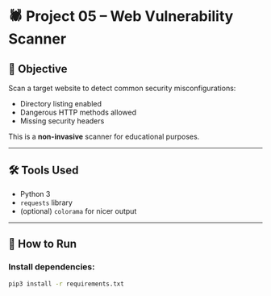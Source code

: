 # 🕷️ Project 05 – Web Vulnerability Scanner

## 🎯 Objective
Scan a target website to detect common security misconfigurations:
- Directory listing enabled
- Dangerous HTTP methods allowed
- Missing security headers

This is a **non-invasive** scanner for educational purposes.

---

## 🛠 Tools Used
- Python 3
- `requests` library
- (optional) `colorama` for nicer output

---

## 🚀 How to Run

### Install dependencies:
```bash
pip3 install -r requirements.txt